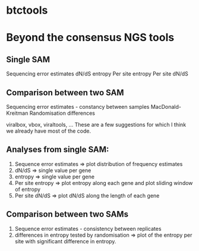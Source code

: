 btctools
========

Beyond the consensus NGS tools
==============================


Single SAM
----------
Sequencing error estimates
dN/dS
entropy
Per site entropy 
Per site dN/dS

Comparison between two SAM
--------------------------
Sequencing error estimates - constancy between samples
MacDonald-Kreitman
Randomisation differences


viralbox, vbox, viraltools, …
These are a few suggestions for which I think we already have most of the code.

Analyses from single SAM:
-------------------------
1) Sequence error estimates => plot distribution of frequency estimates
2) dN/dS => single value per gene
3) entropy => single value per gene
4) Per site entropy => plot entropy along each gene and plot sliding window of entropy
5) Per site dN/dS => plot dN/dS along the length of each gene


Comparison between two SAMs
---------------------------
1) Sequence error estimates - consistency between replicates 
2) differences in entropy tested by randomisation => plot of the entropy per site with significant difference in entropy.


